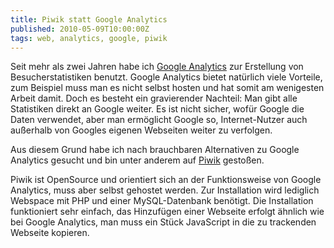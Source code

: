```yaml
---
title: Piwik statt Google Analytics
published: 2010-05-09T10:00:00Z
tags: web, analytics, google, piwik
---
```


Seit mehr als zwei Jahren habe ich [Google Analytics][ga] zur Erstellung von
Besucher­statistiken benutzt. Google Analytics bietet natürlich viele
Vorteile, zum Beispiel muss man es nicht selbst hosten und hat somit
am wenigesten Arbeit damit. Doch es besteht ein gravierender Nachteil:
Man gibt alle Statistiken direkt an Google weiter. Es ist nicht
sicher, wofür Google die Daten verwendet, aber man ermöglicht Google
so, Internet-Nutzer auch außerhalb von Googles eigenen Webseiten
weiter zu verfolgen.

Aus diesem Grund habe ich nach brauchbaren Alternativen zu Google
Analytics gesucht und bin unter anderem auf [Piwik][piwik] gestoßen.

Piwik ist OpenSource und orientiert sich an der Funktionsweise von
Google Analytics, muss aber selbst gehostet werden. Zur Installation
wird lediglich Webspace mit PHP und einer MySQL-Datenbank benötigt. Die
Installation funktioniert sehr einfach, das Hinzufügen einer Webseite
erfolgt ähnlich wie bei Google Analytics, man muss ein Stück
JavaScript in die zu trackenden Webseite kopieren.

[ga]: http://google.com/analytics
[piwik]: http://piwik.org